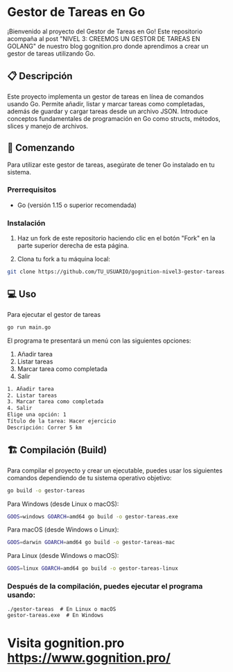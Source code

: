 # Gestor de Tareas en Go

¡Bienvenido al proyecto del Gestor de Tareas en Go! Este repositorio acompaña al post "NIVEL 3: CREEMOS UN GESTOR DE TAREAS EN GOLANG" de nuestro blog gognition.pro donde aprendimos a crear un gestor de tareas utilizando Go.

## 📋 Descripción

Este proyecto implementa un gestor de tareas en línea de comandos usando Go. Permite añadir, listar y marcar tareas como completadas, además de guardar y cargar tareas desde un archivo JSON. Introduce conceptos fundamentales de programación en Go como structs, métodos, slices y manejo de archivos.

## 🚀 Comenzando

Para utilizar este gestor de tareas, asegúrate de tener Go instalado en tu sistema.

### Prerrequisitos

- Go (versión 1.15 o superior recomendada)

### Instalación

1. Haz un fork de este repositorio haciendo clic en el botón "Fork" en la parte superior derecha de esta página.

2. Clona tu fork a tu máquina local:

```bash
git clone https://github.com/TU_USUARIO/gognition-nivel3-gestor-tareas.git
```

## 💻️ Uso
Para ejecutar el gestor de tareas
```bash
go run main.go
```

El programa te presentará un menú con las siguientes opciones:

1. Añadir tarea
2. Listar tareas
3. Marcar tarea como completada
4. Salir
```bash
1. Añadir tarea
2. Listar tareas
3. Marcar tarea como completada
4. Salir
Elige una opción: 1
Título de la tarea: Hacer ejercicio
Descripción: Correr 5 km
```

## 🏗️ Compilación (Build)
Para compilar el proyecto y crear un ejecutable, puedes usar los siguientes comandos dependiendo de tu sistema operativo objetivo:
```bash
go build -o gestor-tareas
```

Para Windows (desde Linux o macOS):
```bash
GOOS=windows GOARCH=amd64 go build -o gestor-tareas.exe
```

Para macOS (desde Windows o Linux):
```bash
GOOS=darwin GOARCH=amd64 go build -o gestor-tareas-mac
```

Para Linux (desde Windows o macOS):
```bash
GOOS=linux GOARCH=amd64 go build -o gestor-tareas-linux
```

### Después de la compilación, puedes ejecutar el programa usando:
```
./gestor-tareas  # En Linux o macOS
gestor-tareas.exe  # En Windows
```

# Visita gognition.pro https://www.gognition.pro/